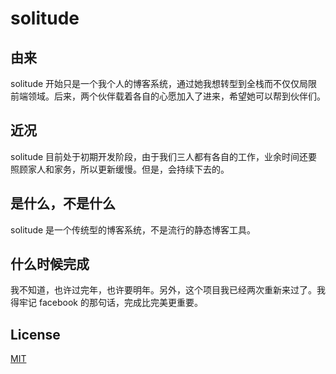 # solitude

## 由来
solitude 开始只是一个我个人的博客系统，通过她我想转型到全栈而不仅仅局限前端领域。后来，两个伙伴载着各自的心愿加入了进来，希望她可以帮到伙伴们。

## 近况
solitude 目前处于初期开发阶段，由于我们三人都有各自的工作，业余时间还要照顾家人和家务，所以更新缓慢。但是，会持续下去的。

## 是什么，不是什么
solitude 是一个传统型的博客系统，不是流行的静态博客工具。

## 什么时候完成
我不知道，也许过完年，也许要明年。另外，这个项目我已经两次重新来过了。我得牢记 facebook 的那句话，完成比完美更重要。

## License
[MIT](https://github.com/rong8296/solitude/blob/master/LICENSE)
